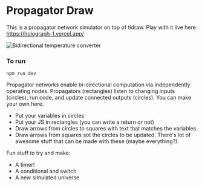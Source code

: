 # Propagator Draw

This is a propagator network simulator on top of tldraw. 
Play with it live here https://holograph-1.vercel.app/

![Bidirectional temperature converter](https://github.com/dennishansen/propagator-draw/blob/main/public/temp-converter.gif)

### To run
```
npm run dev
```

Propagator networks enable bi-directional computation via independently operating nodes. Propagators (rectangles) listen to changing inputs (circles), run code, and update connected outputs (circles).
You can make your own here.
- Put your variables in circles
- Put your JS in rectangles (you can write a return or not)
- Draw arrows from circles to squares with text that matches the variables
- Draw arrows from squares sot the circles to be updated.
There's lot of awesome stuff that can be made with these (maybe everything?).

Fun stuff to try and make:
- A timer!
- A conditional and switch
- A new simulated universe
